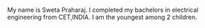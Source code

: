 My name is Sweta Praharaj.
I completed my bachelors in electrical engineering from CET,INDIA.
I am the youngest among 2 children.
